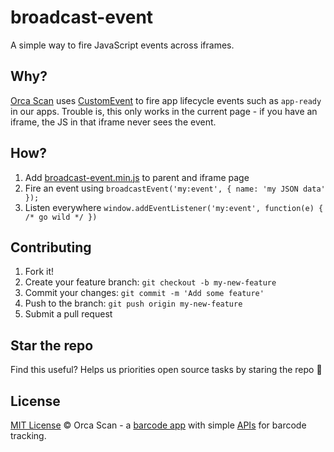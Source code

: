 # broadcast-event

A simple way to fire JavaScript events across iframes.

## Why?

[Orca Scan](https://orcascan.com) uses [CustomEvent](https://developer.mozilla.org/en-US/docs/Web/API/CustomEvent/CustomEvent) to fire app lifecycle events such as `app-ready` in our apps. Trouble is, this only works in the current page - if you have an iframe, the JS in that iframe never sees the event.

## How?

1. Add [broadcast-event.min.js](dist/broadcast-event.min.js) to parent and iframe page
2. Fire an event using `broadcastEvent('my:event', { name: 'my JSON data' });`
3. Listen everywhere `window.addEventListener('my:event', function(e) { /* go wild */ })`

## Contributing

1. Fork it!
2. Create your feature branch: `git checkout -b my-new-feature`
3. Commit your changes: `git commit -m 'Add some feature'`
4. Push to the branch: `git push origin my-new-feature`
5. Submit a pull request

## Star the repo

Find this useful? Helps us priorities open source tasks by staring the repo 🌟

## License

[MIT License](LICENSE) © Orca Scan - a [barcode app](https://orcascan.com) with simple [APIs](https://orcascan.com/guides?tag=for-developers) for barcode tracking.
